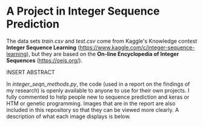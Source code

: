 # A Project in Integer Sequence Prediction

The data sets *train.csv* and *test.csv* come from Kaggle's Knowledge contest **Integer Sequence Learning** (https://www.kaggle.com/c/integer-sequence-learning), but they are based on the **On-line Encyclopedia of Integer Sequences** (https://oeis.org/).  

INSERT ABSTRACT

In *integer_seqn_methods.py*, the code (used in a report on the findings of my research) is openly available to anyone to use for their own projects.  I fully commented to help people new to sequence prediction and keras or HTM or genetic programming.  Images that are in the report are also included in this repository so that they can be viewed more clearly.  A description of what each image displays is below.
